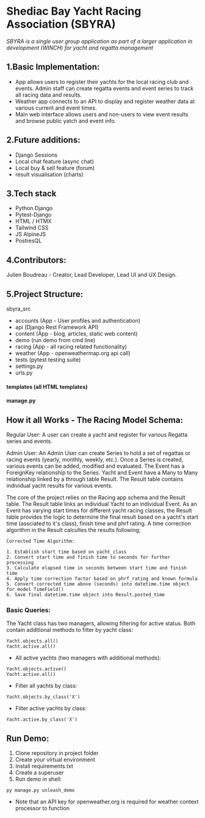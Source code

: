 # Shediac Bay Yacht Racing Association (SBYRA)

*SBYRA is a single user group application as part of a larger application in development (WINCH) for yacht and regatta management*

## 1.Basic Implementation: 

- App allows users to register their yachts for the local racing club and events. Admin staff can create regatta events and event series to track all racing data and results. 
- Weather app connects to an API to display and register weather data at various current and event times.
- Main web interface allows users and non-users to view event results and browse public yatch and event info.

## 2.Future additions:

- Django Sessions
- Local chat feature (async chat)
- Local buy & sell feature (forum)
- result visualisation (charts)

## 3.Tech stack

- Python Django
- Pytest-Django
- HTML / HTMX
- Tailwind CSS
- JS AlpineJS
- PostresQL

## 4.Contributors:

Julien Boudreau - Creator, Lead Developer, Lead UI and UX Design. 

## 5.Project Structure:

sbyra_src
  - accounts (App - User profiles and authentication)
  - api (Django Rest Framework API)
  - content (App - blog, articles, static web content)
  - demo (run demo from cmd line)
  - racing (App - all racing related functionality)
  - weather (App - openweathermap.org api call)
  - tests (pytest testing suite)
  - settings.py
  - urls.py

#### templates (all HTML templates)
#### manage.py 


## How it all Works - The Racing Model Schema:

Regular User: A user can create a yacht and register for various Regatta series and events. 

Admin User: An Admin User can create Series to hold a set of regattas or racing events (yearly, monthly, weekly, etc.). Once a Series is created, various events can be added, modified and evaluated. The Event has a ForeignKey relationship to the Series. Yacht and Event have a Many to Many relationship linked by a through table Result. The Result table contains individual yacht results for various events. 

The core of the project relies on the Racing app schema and the Result table. The Result table links an individual Yacht to an individual Event. As an Event has varying start times for different yacht racing classes, the Result table provides the logic to determine the final result based on a yacht's start time (assciated to it's class), finish time and phrf rating. A time correction algorithm in the Result calcultes the results following;

    Corrected Time Algorithm:

    1. Establish start time based on yacht_class
    2. Convert start time and finish time to seconds for further processing
    3. Calculate elapsed time in seconds between start time and finish time
    4. Apply time correction factor based on phrf_rating and known formula
    5. Convert corrected time above (seconds) into datetime.time object for model TimeField()
    6. Save final datetime.time object into Result.posted_time

### Basic Queries:


The Yacht class has two managers, allowing filtering for active status. Both contain additional methods to filter by yacht class:

```
Yacht.objects.all()
Yacht.active.all()
```

* All active yachts (two managers with additional methods):
```
Yacht.objects.active()
Yacht.active.all() 
```
* Filter all yachts by class:
```
Yacht.objects.by_class('X') 
```

* Filter active yachts by class:
```
Yacht.active.by_class('X')
```

## Run Demo: 

1. Clone repository in project folder
2. Create your virtual environment
3. Install requirements.txt 
4. Create a superuser
5. Run demo in shell: 

```
py manage.py unleash_demo
```
* Note that an API key for openweather.org is required for weather context processor to function